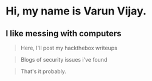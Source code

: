 # Hi, my name is Varun Vijay.
## I like messing with computers
> Here, I'll post my hackthebox writeups

> Blogs of security issues i've found

> That's it probably.
